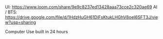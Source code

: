UI: https://www.loom.com/share/9e9c8237ed13428aaa73cce2c320ae69
AI / BTS: https://drive.google.com/file/d/1HdzHuGH61DiFsKtukLHGhV8oeI6SFT3J/view?usp=sharing 

Computer Use built in 24 hours
